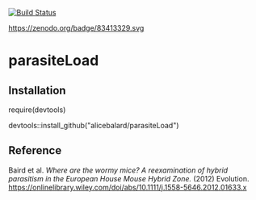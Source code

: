 [![Build Status](https://travis-ci.org/alicebalard/parasiteLoad.svg?branch=master)](https://travis-ci.org/alicebalard/parasiteLoad)

https://zenodo.org/badge/83413329.svg

# parasiteLoad

## Installation

require(devtools)

devtools::install_github("alicebalard/parasiteLoad")

## Reference

Baird et al. _Where are the wormy mice? A reexamination of hybrid parasitism in the European House Mouse Hybrid Zone._ (2012) Evolution.
https://onlinelibrary.wiley.com/doi/abs/10.1111/j.1558-5646.2012.01633.x
